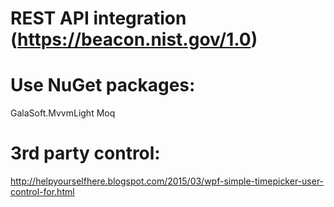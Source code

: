 # REST API integration (https://beacon.nist.gov/1.0)

# Use NuGet packages:
  GalaSoft.MvvmLight
  Moq

# 3rd party control:
  http://helpyourselfhere.blogspot.com/2015/03/wpf-simple-timepicker-user-control-for.html